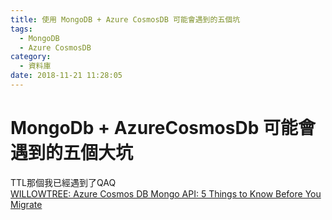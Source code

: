 ```yaml
---
title: 使用 MongoDB + Azure CosmosDB 可能會遇到的五個坑
tags:
  - MongoDB
  - Azure CosmosDB
category:
  - 資料庫
date: 2018-11-21 11:28:05
---
```

# MongoDb + AzureCosmosDb 可能會遇到的五個大坑 #

TTL那個我已經遇到了QAQ  
[WILLOWTREE: Azure Cosmos DB Mongo API: 5 Things to Know Before You Migrate](https://willowtreeapps.com/ideas/azure-cosmos-db-mongo-api-5-things-to-know-before-you-migrate)